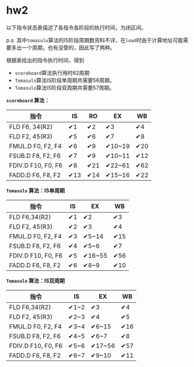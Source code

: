 # hw2

以下指令状态表描述了各指令各阶段的执行时间，为闭区间。

p.s. 其中`tomasulo`算法的IS阶段周期数资料不详，在`load`时由于计算地址可能需要多出一个周期，也有没管的，因此写了两种。

根据表给出的指令执行时间，得到

* `scoreboard`算法执行用时62周期
* `Tomasulo`算法IS阶段单周期共需要56周期。
* `Tomasulo`算法IS阶段双周期共需要57周期。



**`scoreboard` 算法：**

| 指令                | IS         | RO         | EX            | WB         |
| ------------------- | ---------- | ---------- | ------------- | ---------- |
| FLD F6, 34(R2)      | &#10004;1  | &#10004;2  | &#10004;3     | &#10004;4  |
| FLD F2, 45(R3)      | &#10004;5  | &#10004;6  | &#10004;7     | &#10004;8  |
| FMUL.D  F0, F2, F4  | &#10004;6  | &#10004;9  | &#10004;10~19 | &#10004;20 |
| FSUB.D  F8, F2, F6  | &#10004;7  | &#10004;9  | &#10004;10~11 | &#10004;12 |
| FDIV.D  F10, F0, F6 | &#10004;8  | &#10004;21 | &#10004;22~61 | &#10004;62 |
| FADD.D  F6, F8, F2  | &#10004;13 | &#10004;14 | &#10004;15~16 | &#10004;22 |



**`Tomasulo` 算法：IS单周期**


| 指令                | IS        | EX            | WB         |
| ------------------- | --------- | ------------- | ---------- |
| FLD F6,34(R2)       | &#10004;1 | &#10004;2     | &#10004;3  |
| FLD F2, 45(R3)      | &#10004;2 | &#10004;3     | &#10004;4  |
| FMUL.D  F0, F2, F4  | &#10004;3 | &#10004;5~14  | &#10004;15 |
| FSUB.D  F8, F2, F6  | &#10004;4 | &#10004;5~6   | &#10004;7  |
| FDIV.D  F10, F0, F6 | &#10004;5 | &#10004;16~55 | &#10004;56 |
| FADD.D  F6, F8, F2  | &#10004;6 | &#10004;8~9   | &#10004;10 |

**`Tomasulo` 算法：IS双周期**

| 指令                | IS          | EX            | WB         |
| ------------------- | ----------- | ------------- | ---------- |
| FLD F6,34(R2)       | &#10004;1~2 | &#10004;3     | &#10004;4  |
| FLD F2, 45(R3)      | &#10004;2~3 | &#10004;4     | &#10004;5  |
| FMUL.D  F0, F2, F4  | &#10004;3~4 | &#10004;6~15  | &#10004;16 |
| FSUB.D  F8, F2, F6  | &#10004;4~5 | &#10004;6~7   | &#10004;8  |
| FDIV.D  F10, F0, F6 | &#10004;5~6 | &#10004;17~56 | &#10004;57 |
| FADD.D  F6, F8, F2  | &#10004;6~7 | &#10004;9~10  | &#10004;11 |

